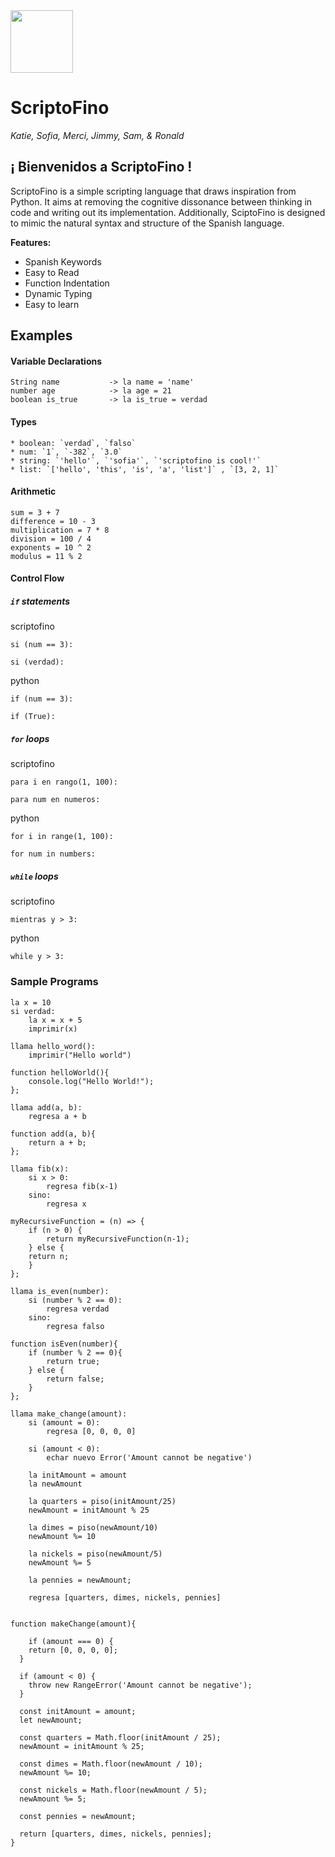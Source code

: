 <img src="https://raw.githubusercontent.com/samsavv/Scriptofino/master/docs/scriptofino-logo.png" width=100 height=100>

# ScriptoFino

*Katie, Sofia, Merci, Jimmy, Sam, & Ronald*

## ¡ Bienvenidos a ScriptoFino !

ScriptoFino is a simple scripting language that draws inspiration from Python. It aims at removing the cognitive dissonance between thinking in code and writing out its implementation. Additionally, SciptoFino is designed to mimic the natural syntax and structure of the Spanish language. 

**Features:**
- Spanish Keywords
- Easy to Read
- Function Indentation
- Dynamic Typing 
- Easy to learn 

## Examples
#### Variable Declarations

```
String name           -> la name = 'name'
number age            -> la age = 21
boolean is_true       -> la is_true = verdad
```

#### Types
```
* boolean: `verdad`, `falso`
* num: `1`, `-382`, `3.0`
* string: `'hello'`, `'sofia'`, `'scriptofino is cool!'`
* list: `['hello', 'this', 'is', 'a', 'list']` , `[3, 2, 1]`
```
#### Arithmetic
```
sum = 3 + 7
difference = 10 - 3
multiplication = 7 * 8
division = 100 / 4
exponents = 10 ^ 2
modulus = 11 % 2
```

#### Control Flow
##### `if` statements
scriptofino
```
si (num == 3):

si (verdad):
```
python
```
if (num == 3):

if (True):
```
##### `for` loops 
scriptofino
```
para i en rango(1, 100):

para num en numeros:
```
python
```
for i in range(1, 100):

for num in numbers:
```
##### `while` loops
scriptofino
```
mientras y > 3:
```

python
```
while y > 3:
```
### Sample Programs
```
la x = 10
si verdad:
    la x = x + 5
    imprimir(x)
```

```
llama hello_word():
    imprimir("Hello world")

function helloWorld(){
    console.log("Hello World!");
};
```

```
llama add(a, b):
    regresa a + b

function add(a, b){
    return a + b;
};
```

```
llama fib(x):
    si x > 0:
        regresa fib(x-1)
    sino: 
        regresa x

myRecursiveFunction = (n) => {
    if (n > 0) {
        return myRecursiveFunction(n-1);
    } else {
	return n;
    }
};  
```

```
llama is_even(number):
    si (number % 2 == 0):
        regresa verdad
    sino:
        regresa falso

function isEven(number){
    if (number % 2 == 0){
        return true;
    } else {
        return false;
    }
};
```

```
llama make_change(amount):
    si (amount = 0):
        regresa [0, 0, 0, 0]
    
    si (amount < 0):
        echar nuevo Error('Amount cannot be negative')

    la initAmount = amount
    la newAmount

    la quarters = piso(initAmount/25)
    newAmount = initAmount % 25

    la dimes = piso(newAmount/10)
    newAmount %= 10

    la nickels = piso(newAmount/5)
    newAmount %= 5

    la pennies = newAmount;

    regresa [quarters, dimes, nickels, pennies]


function makeChange(amount){
    
    if (amount === 0) {
    return [0, 0, 0, 0];
  }

  if (amount < 0) {
    throw new RangeError('Amount cannot be negative');
  }

  const initAmount = amount;
  let newAmount;

  const quarters = Math.floor(initAmount / 25);
  newAmount = initAmount % 25;

  const dimes = Math.floor(newAmount / 10);
  newAmount %= 10;

  const nickels = Math.floor(newAmount / 5);
  newAmount %= 5;

  const pennies = newAmount;

  return [quarters, dimes, nickels, pennies];
}
```
